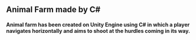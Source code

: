 ## Animal Farm made by C#

#### Animal farm has been created on Unity Engine using C# in which a player navigates horizontally and aims to shoot at the hurdles coming in its way.